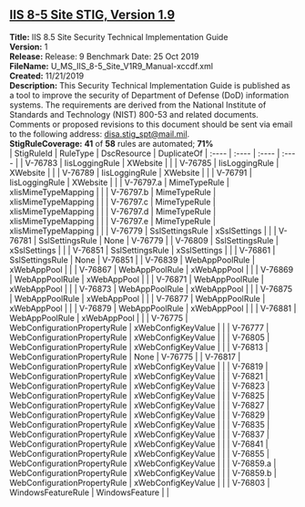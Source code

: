 ## [IIS 8-5 Site STIG, Version 1.9](.\StigDetail\IISSite-8.5-1.9.md)

**Title:** IIS 8.5 Site Security Technical Implementation Guide  
**Version:** 1  
**Release:** Release: 9 Benchmark Date: 25 Oct 2019  
**FileName:** U_MS_IIS_8-5_Site_V1R9_Manual-xccdf.xml  
**Created:** 11/21/2019  
**Description:** This Security Technical Implementation Guide is published as a tool to improve the security of Department of Defense (DoD) information systems. The requirements are derived from the National Institute of Standards and Technology (NIST) 800-53 and related documents. Comments or proposed revisions to this document should be sent via email to the following address: disa.stig_spt@mail.mil.  
**StigRuleCoverage:** **41** of **58** rules are automated; **71%**  
| StigRuleId | RuleType | DscResource | DuplicateOf
| :---- | :---- | :---- | :---- |
| V-76783 | IisLoggingRule | XWebsite |  |
| V-76785 | IisLoggingRule | XWebsite |  |
| V-76789 | IisLoggingRule | XWebsite |  |
| V-76791 | IisLoggingRule | XWebsite |  |
| V-76797.a | MimeTypeRule | xIisMimeTypeMapping |  |
| V-76797.b | MimeTypeRule | xIisMimeTypeMapping |  |
| V-76797.c | MimeTypeRule | xIisMimeTypeMapping |  |
| V-76797.d | MimeTypeRule | xIisMimeTypeMapping |  |
| V-76797.e | MimeTypeRule | xIisMimeTypeMapping |  |
| V-76779 | SslSettingsRule | xSslSettings |  |
| V-76781 | SslSettingsRule | None | V-76779 |
| V-76809 | SslSettingsRule | xSslSettings |  |
| V-76851 | SslSettingsRule | xSslSettings |  |
| V-76861 | SslSettingsRule | None | V-76851 |
| V-76839 | WebAppPoolRule | xWebAppPool |  |
| V-76867 | WebAppPoolRule | xWebAppPool |  |
| V-76869 | WebAppPoolRule | xWebAppPool |  |
| V-76871 | WebAppPoolRule | xWebAppPool |  |
| V-76873 | WebAppPoolRule | xWebAppPool |  |
| V-76875 | WebAppPoolRule | xWebAppPool |  |
| V-76877 | WebAppPoolRule | xWebAppPool |  |
| V-76879 | WebAppPoolRule | xWebAppPool |  |
| V-76881 | WebAppPoolRule | xWebAppPool |  |
| V-76775 | WebConfigurationPropertyRule | xWebConfigKeyValue |  |
| V-76777 | WebConfigurationPropertyRule | xWebConfigKeyValue |  |
| V-76805 | WebConfigurationPropertyRule | xWebConfigKeyValue |  |
| V-76813 | WebConfigurationPropertyRule | None | V-76775 |
| V-76817 | WebConfigurationPropertyRule | xWebConfigKeyValue |  |
| V-76819 | WebConfigurationPropertyRule | xWebConfigKeyValue |  |
| V-76821 | WebConfigurationPropertyRule | xWebConfigKeyValue |  |
| V-76823 | WebConfigurationPropertyRule | xWebConfigKeyValue |  |
| V-76825 | WebConfigurationPropertyRule | xWebConfigKeyValue |  |
| V-76827 | WebConfigurationPropertyRule | xWebConfigKeyValue |  |
| V-76829 | WebConfigurationPropertyRule | xWebConfigKeyValue |  |
| V-76835 | WebConfigurationPropertyRule | xWebConfigKeyValue |  |
| V-76837 | WebConfigurationPropertyRule | xWebConfigKeyValue |  |
| V-76841 | WebConfigurationPropertyRule | xWebConfigKeyValue |  |
| V-76855 | WebConfigurationPropertyRule | xWebConfigKeyValue |  |
| V-76859.a | WebConfigurationPropertyRule | xWebConfigKeyValue |  |
| V-76859.b | WebConfigurationPropertyRule | xWebConfigKeyValue |  |
| V-76803 | WindowsFeatureRule | WindowsFeature |  |
